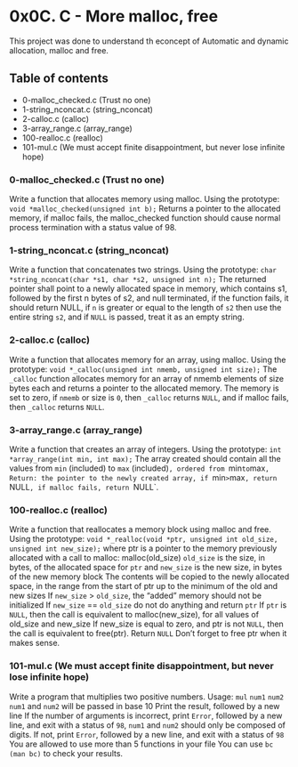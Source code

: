 # 0x0C. C - More malloc, free
This project was done to understand th econcept of Automatic and dynamic allocation, malloc and free.

## Table of contents
* 0-malloc_checked.c (Trust no one)
* 1-string_nconcat.c (string_nconcat)
* 2-calloc.c (calloc)
* 3-array_range.c (array_range)
* 100-realloc.c (realloc)
* 101-mul.c (We must accept finite disappointment, but never lose infinite hope)

### 0-malloc_checked.c (Trust no one)
Write a function that allocates memory using malloc. Using the prototype: `void *malloc_checked(unsigned int b);`
Returns a pointer to the allocated memory, if malloc fails, the malloc_checked function should cause normal process termination with a status value of 98.

### 1-string_nconcat.c (string_nconcat)
Write a function that concatenates two strings. Using the prototype: `char *string_nconcat(char *s1, char *s2, unsigned int n);`
The returned pointer shall point to a newly allocated space in memory, which contains s1, followed by the first n bytes of s2, and null terminated, if the function fails, it should return NULL, if `n` is greater or equal to the length of `s2` then use the entire string `s2`, and if `NULL` is passed, treat it as an empty string.

### 2-calloc.c (calloc)
Write a function that allocates memory for an array, using malloc. Using the prototype: `void *_calloc(unsigned int nmemb, unsigned int size);`
The `_calloc` function allocates memory for an array of nmemb elements of size bytes each and returns a pointer to the allocated memory. The memory is set to zero, if `nmemb` or size is `0`, then `_calloc` returns `NULL`, and if malloc fails, then `_calloc` returns `NULL`.

### 3-array_range.c (array_range)
Write a function that creates an array of integers. Using the prototype: `int *array_range(int min, int max);`
The array created should contain all the values from `min` (included) to `max` (included)`, ordered from `min` to `max`, Return: the pointer to the newly created array, if `min` > `max`, return `NULL`, if malloc fails, return `NULL`.

### 100-realloc.c (realloc)
Write a function that reallocates a memory block using malloc and free. Using the prototype: `void *_realloc(void *ptr, unsigned int old_size, unsigned int new_size);` where ptr is a pointer to the memory previously allocated with a call to malloc: malloc(old_size)
`old_size` is the size, in bytes, of the allocated space for `ptr` and `new_size` is the new size, in bytes of the new memory block
The contents will be copied to the newly allocated space, in the range from the start of ptr up to the minimum of the old and new sizes
If `new_size` > `old_size`, the “added” memory should not be initialized
If `new_size` == `old_size` do not do anything and return `ptr`
If `ptr` is `NULL`, then the call is equivalent to malloc(new_size), for all values of old_size and new_size
If new_size is equal to zero, and ptr is not `NULL`, then the call is equivalent to free(ptr). Return `NULL`
Don’t forget to free ptr when it makes sense.

### 101-mul.c (We must accept finite disappointment, but never lose infinite hope)
Write a program that multiplies two positive numbers. Usage: `mul` `num1` `num2`
`num1` and `num2` will be passed in base 10
Print the result, followed by a new line
If the number of arguments is incorrect, print `Error`, followed by a new line, and exit with a status of `98`, `num1` and `num2` should only be composed of digits. 
If not, print `Error`, followed by a new line, and exit with a status of `98`
You are allowed to use more than 5 functions in your file
You can use `bc (man bc)` to check your results.
